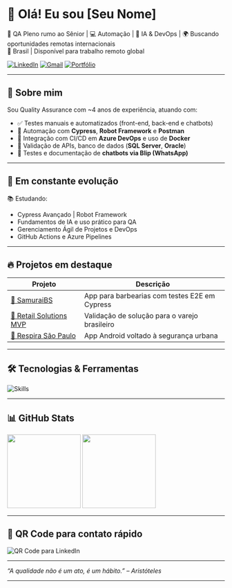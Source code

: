 # 👋 Olá! Eu sou [Seu Nome]

🎯 QA Pleno rumo ao Sênior | 💻 Automação | 🧠 IA & DevOps | 🌍 Buscando oportunidades remotas internacionais  
📍 Brasil | Disponível para trabalho remoto global

[![LinkedIn](https://img.shields.io/badge/LinkedIn-000?style=for-the-badge&logo=linkedin&logoColor=0A66C2)](https://www.linkedin.com/in/seuusuario) 
[![Gmail](https://img.shields.io/badge/Gmail-000?style=for-the-badge&logo=gmail&logoColor=EA4335)](mailto:seuemail@dominio.com)
[![Portfólio](https://img.shields.io/badge/Portfólio-000?style=for-the-badge&logo=github&logoColor=white)](https://github.com/seuusuario?tab=repositories)

---

## 🧪 Sobre mim

Sou Quality Assurance com ~4 anos de experiência, atuando com:

- ✅ Testes manuais e automatizados (front-end, back-end e chatbots)
- 🤖 Automação com **Cypress**, **Robot Framework** e **Postman**
- 🧩 Integração com CI/CD em **Azure DevOps** e uso de **Docker**
- 🧾 Validação de APIs, banco de dados (**SQL Server**, **Oracle**)
- 💬 Testes e documentação de **chatbots via Blip (WhatsApp)**

---

## 🚀 Em constante evolução

📚 Estudando:

- Cypress Avançado | Robot Framework
- Fundamentos de IA e uso prático para QA
- Gerenciamento Ágil de Projetos e DevOps
- GitHub Actions e Azure Pipelines

---

## 🔥 Projetos em destaque

| Projeto | Descrição |
|--------|-----------|
| [🧔 SamuraiBS](https://github.com/seuusuario/samuraibs) | App para barbearias com testes E2E em Cypress |
| [🛒 Retail Solutions MVP](https://github.com/seuusuario/retail-solutions) | Validação de solução para o varejo brasileiro |
| [🌆 Respira São Paulo](https://github.com/seuusuario/respira-sao-paulo) | App Android voltado à segurança urbana |

---

## 🛠️ Tecnologias & Ferramentas

![Skills](https://skillicons.dev/icons?i=git,github,azure,docker,kotlin,java,postman,cypress,robotframework,mysql,oracle,linux,selenium)

---

## 📊 GitHub Stats

<p align="left">
  <img height="170px" src="https://github-readme-stats.vercel.app/api?username=seuusuario&show_icons=true&theme=tokyonight" />
  <img height="170px" src="https://github-readme-stats.vercel.app/api/top-langs/?username=seuusuario&layout=compact&theme=tokyonight"/>
</p>

---

## 📱 QR Code para contato rápido

<img src="https://api.qrserver.com/v1/create-qr-code/?size=150x150&data=https://www.linkedin.com/in/seuusuario" alt="QR Code para LinkedIn">

---

_“A qualidade não é um ato, é um hábito.” – Aristóteles_

---

